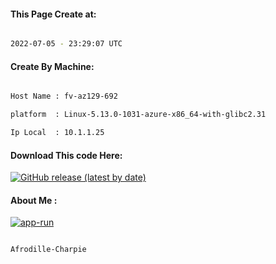 
   
#### This Page Create at:

```bash

2022-07-05 - 23:29:07 UTC

```

#### Create By Machine:

```bash

Host Name : fv-az129-692

platform  : Linux-5.13.0-1031-azure-x86_64-with-glibc2.31

Ip Local  : 10.1.1.25

```
#### Download This code Here:

[![GitHub release (latest by date)](https://img.shields.io/github/v/release/Afrodille-Charpie/App-Run-1?style=for-the-badge&label=Download)](https://github.com/Afrodille-Charpie/App-Run-1/releases) 

</p> 

#### About Me :

[![app-run](https://github.com/Afrodille-Charpie/App-Run-1/actions/workflows/app-run.yml/badge.svg)](https://github.com/Afrodille-Charpie/App-Run-1/actions/workflows/app-run.yml)

```bash

Afrodille-Charpie

```

